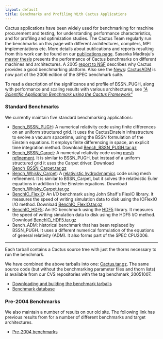 ```yaml
---
layout: default
title: Benchmarks and Profiling With Cactus Applications
---
```

Cactus applications have been widely used for benchmarking for machine
procurement and testing, for understanding performance characteristics,
and for profiling and optimization studies. The Cactus Team regularly
run the benchmarks on this page with different architectures, compilers,
MPI implementations etc. More details about publications and reports
resulting from this work can be found on our [publications
page](http://www.cactuscode.org/Papers/performance). Sasanka Madiraju's
[master
thesis](http://www.cactuscode.org/Articles/Cactus_Madiraju06.pdf/)
presents the performance of Cactus benchmarks on different machines and
architectures. A 2005 [report to
NSF](http://www.cactuscode.org/Articles/Common_Frameworks.pdf) describes
why Cactus provides a good benchmarking platform. Also see the
[News](http://www.cactuscode.org/News/):
[CactusADM](http://www.cactuscode.org/News/cactusadm) is now part of the
2006 edition of the SPEC benchmark suite.

To read a description of the significance and profile of BSSN\_PUGH,
along with performance and scaling results with various architectures,
see *["A Scientific Application Benchmark using the Cactus
Framework"](http://www.cactuscode.org/Articles/Cactus_Allen07a.pre.pdf)*

### Standard Benchmarks

We currently maintain five standard benchmarking applications:

-   [Bench\_BSSN\_PUGH](bench_bssn_pugh): A numerical relativity code
    using finite differences on an uniform structured grid. It uses the
    CactusEinstein infrastructure to evolve a vacuum spacetime, using
    the BSSN formulation of the Einstein equations. It employs finite
    differencing in space, an explicit time integration method. Download
    [Bench\_BSSN\_PUGH.tar.gz](../Benchmarks/Bench_BSSN_PUGH.tar.gz)
-   [Bench\_BSSN\_Carpet](bench_bssn_carpet): A numerical relativity
    code using [mesh
    refinement](https://bitbucket.org/eschnett/carpet.git). It is
    similar to BSSN\_PUGH, but instead of a uniform structured grid it
    uses the Carpet driver. Download
    [Bench\_BSSN\_Carpet.tar.gz](Bench_BSSN_Carpet.tar.gz)
-   [Bench\_Whisky\_Carpet](bench_whisky_carpet): A [relativistic
    hydrodynamics](http://www.whiskycode.org/) code using mesh
    refinement. It is similar to BSSN\_Carpet, but it solves the
    relativistic Euler equations in addition to the Einstein equations.
    Download [Bench\_Whisky\_Carpet.tar.gz](Bench_Whisky_Carpet.tar.gz)
-   [BenchIO\_FlexIO](benchio_flexio): An I/O benchmark using John
    Shalf's FlexIO library. It measures the speed of writing simulation
    data to disk using the IOFlexIO I/O method. Download
    [BenchIO\_FlexIO.tar.gz](BenchIO_FlexIO.tar.gz)
-   [BenchIO\_HDF5](benchio_hdf5): An I/O benchmark using the
    [HDF5](http://hdf.ncsa.uiuc.edu/HDF5/) library. It measures the
    speed of writing simulation data to disk using the HDF5 I/O method.
    Download [BenchIO\_HDF5.tar.gz](BenchIO_HDF5.tar.gz)
-   Bench\_ADM: historical benchmark that has been replaced by
    BSSN\_PUGH. It uses a different numerical formulation of the
    equations of general relativity (ADM). It also forms part of the
    SPEC CPU2006.

------------------------------------------------------------------------

Each tarball contains a Cactus source tree with just the thorns
necessary to run the benchmark.

We have combined the above tarballs into one:
[Cactus.tar.gz](Cactus.tar.gz). The same source code (but without the
benchmarking parameter files and thorn lists) is available from our CVS
repositories with the tag benchmark\_20051007.

-   [Downloading and building the benchmark tarballs](tutorial)
-   [Benchmark
    database](http://www.cactuscode.org/old/Benchmark/BenchDB/query.php)

### Pre-2004 Benchmarks

We also maintain a number of results on our old site. The following link
has previous results from for a number of different benchmarks and
target architectures.

-   [Pre-2004 benchmarks](http://www.cactuscode.org/old/Benchmark/)

  
  

